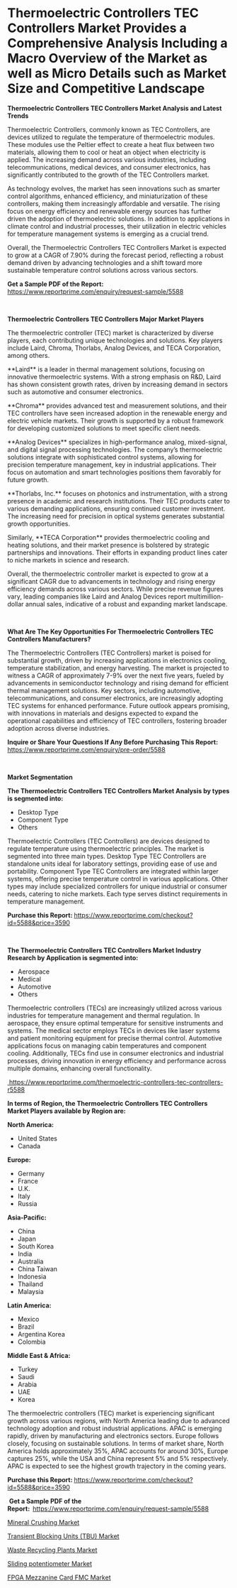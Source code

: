 <p><h1>Thermoelectric Controllers TEC Controllers Market Provides a Comprehensive Analysis Including a Macro Overview of the Market as well as Micro Details such as Market Size and Competitive Landscape</h1></p><p><strong>Thermoelectric Controllers TEC Controllers Market Analysis and Latest Trends</strong></p>
<p><p>Thermoelectric Controllers, commonly known as TEC Controllers, are devices utilized to regulate the temperature of thermoelectric modules. These modules use the Peltier effect to create a heat flux between two materials, allowing them to cool or heat an object when electricity is applied. The increasing demand across various industries, including telecommunications, medical devices, and consumer electronics, has significantly contributed to the growth of the TEC Controllers market.</p><p>As technology evolves, the market has seen innovations such as smarter control algorithms, enhanced efficiency, and miniaturization of these controllers, making them increasingly affordable and versatile. The rising focus on energy efficiency and renewable energy sources has further driven the adoption of thermoelectric solutions. In addition to applications in climate control and industrial processes, their utilization in electric vehicles for temperature management systems is emerging as a crucial trend.</p><p>Overall, the Thermoelectric Controllers TEC Controllers Market is expected to grow at a CAGR of 7.90% during the forecast period, reflecting a robust demand driven by advancing technologies and a shift toward more sustainable temperature control solutions across various sectors.</p></p>
<p><strong>Get a Sample PDF of the Report:&nbsp;</strong> <a href="https://www.reportprime.com/enquiry/request-sample/5588">https://www.reportprime.com/enquiry/request-sample/5588</a></p>
<p>&nbsp;</p>
<p><strong>Thermoelectric Controllers TEC Controllers Major Market Players</strong></p>
<p><p>The thermoelectric controller (TEC) market is characterized by diverse players, each contributing unique technologies and solutions. Key players include Laird, Chroma, Thorlabs, Analog Devices, and TECA Corporation, among others.</p><p>**Laird** is a leader in thermal management solutions, focusing on innovative thermoelectric systems. With a strong emphasis on R&D, Laird has shown consistent growth rates, driven by increasing demand in sectors such as automotive and consumer electronics.</p><p>**Chroma** provides advanced test and measurement solutions, and their TEC controllers have seen increased adoption in the renewable energy and electric vehicle markets. Their growth is supported by a robust framework for developing customized solutions to meet specific client needs.</p><p>**Analog Devices** specializes in high-performance analog, mixed-signal, and digital signal processing technologies. The company’s thermoelectric solutions integrate with sophisticated control systems, allowing for precision temperature management, key in industrial applications. Their focus on automation and smart technologies positions them favorably for future growth.</p><p>**Thorlabs, Inc.** focuses on photonics and instrumentation, with a strong presence in academic and research institutions. Their TEC products cater to various demanding applications, ensuring continued customer investment. The increasing need for precision in optical systems generates substantial growth opportunities.</p><p>Similarly, **TECA Corporation** provides thermoelectric cooling and heating solutions, and their market presence is bolstered by strategic partnerships and innovations. Their efforts in expanding product lines cater to niche markets in science and research.</p><p>Overall, the thermoelectric controller market is expected to grow at a significant CAGR due to advancements in technology and rising energy efficiency demands across various sectors. While precise revenue figures vary, leading companies like Laird and Analog Devices report multimillion-dollar annual sales, indicative of a robust and expanding market landscape.</p></p>
<p>&nbsp;</p>
<p><strong>What Are The Key Opportunities For Thermoelectric Controllers TEC Controllers Manufacturers?</strong></p>
<p><p>The Thermoelectric Controllers (TEC Controllers) market is poised for substantial growth, driven by increasing applications in electronics cooling, temperature stabilization, and energy harvesting. The market is projected to witness a CAGR of approximately 7-9% over the next five years, fueled by advancements in semiconductor technology and rising demand for efficient thermal management solutions. Key sectors, including automotive, telecommunications, and consumer electronics, are increasingly adopting TEC systems for enhanced performance. Future outlook appears promising, with innovations in materials and designs expected to expand the operational capabilities and efficiency of TEC controllers, fostering broader adoption across diverse industries.</p></p>
<p><strong>Inquire or Share Your Questions If Any Before Purchasing This Report:</strong> <a href="https://www.reportprime.com/enquiry/pre-order/5588">https://www.reportprime.com/enquiry/pre-order/5588</a></p>
<p>&nbsp;</p>
<p><strong>Market Segmentation</strong></p>
<p><strong>The Thermoelectric Controllers TEC Controllers Market Analysis by types is segmented into:</strong></p>
<p><ul><li>Desktop Type</li><li>Component Type</li><li>Others</li></ul></p>
<p><p>Thermoelectric Controllers (TEC Controllers) are devices designed to regulate temperature using thermoelectric principles. The market is segmented into three main types. Desktop Type TEC Controllers are standalone units ideal for laboratory settings, providing ease of use and portability. Component Type TEC Controllers are integrated within larger systems, offering precise temperature control in various applications. Other types may include specialized controllers for unique industrial or consumer needs, catering to niche markets. Each type serves distinct requirements in temperature management.</p></p>
<p><strong>Purchase this Report:&nbsp;</strong><a href="https://www.reportprime.com/checkout?id=5588&price=3590">https://www.reportprime.com/checkout?id=5588&price=3590</a></p>
<p>&nbsp;</p>
<p><strong>The Thermoelectric Controllers TEC Controllers Market Industry Research by Application is segmented into:</strong></p>
<p><ul><li>Aerospace</li><li>Medical</li><li>Automotive</li><li>Others</li></ul></p>
<p><p>Thermoelectric controllers (TECs) are increasingly utilized across various industries for temperature management and thermal regulation. In aerospace, they ensure optimal temperature for sensitive instruments and systems. The medical sector employs TECs in devices like laser systems and patient monitoring equipment for precise thermal control. Automotive applications focus on managing cabin temperatures and component cooling. Additionally, TECs find use in consumer electronics and industrial processes, driving innovation in energy efficiency and performance across multiple domains, enhancing overall functionality.</p></p>
<p><a href="https://www.reportprime.com/thermoelectric-controllers-tec-controllers-r5588">&nbsp;https://www.reportprime.com/thermoelectric-controllers-tec-controllers-r5588</a></p>
<p><strong>In terms of Region, the Thermoelectric Controllers TEC Controllers Market Players available by Region are:</strong></p>
<p>
    <p> <strong> North America: </strong>
        <ul>
            <li>United States</li>
            <li>Canada</li>
        </ul>
        </p> 
    <p> <strong> Europe: </strong>
        <ul>
            <li>Germany</li>
            <li>France</li>
            <li>U.K.</li>
            <li>Italy</li>
            <li>Russia</li>
        </ul>
        </p> 
    <p> <strong> Asia-Pacific: </strong>
        <ul>
            <li>China</li>
            <li>Japan</li>
            <li>South Korea</li>
            <li>India</li>
            <li>Australia</li>
            <li>China Taiwan</li>
            <li>Indonesia</li>
            <li>Thailand</li>
            <li>Malaysia</li>
        </ul>
        </p> 
    <p> <strong> Latin America: </strong>
        <ul>
            <li>Mexico</li>
            <li>Brazil</li>
            <li>Argentina Korea</li>
            <li>Colombia</li>
        </ul>
        </p> 
    <p> <strong> Middle East & Africa: </strong>
        <ul>
            <li>Turkey</li>
            <li>Saudi</li>
            <li>Arabia</li>
            <li>UAE</li>
            <li>Korea</li>
        </ul>
    </p>
    </p>
<p><p>The thermoelectric controllers (TEC) market is experiencing significant growth across various regions, with North America leading due to advanced technology adoption and robust industrial applications. APAC is emerging rapidly, driven by manufacturing and electronics sectors. Europe follows closely, focusing on sustainable solutions. In terms of market share, North America holds approximately 35%, APAC accounts for around 30%, Europe captures 25%, while the USA and China represent 5% and 5% respectively. APAC is expected to see the highest growth trajectory in the coming years.</p></p>
<p><strong>Purchase this Report: </strong><a href="https://www.reportprime.com/checkout?id=5588&price=3590">https://www.reportprime.com/checkout?id=5588&price=3590</a></p>
<p>&nbsp;<strong>Get a Sample PDF of the Report:&nbsp;&nbsp;</strong><a href="https://www.reportprime.com/enquiry/request-sample/5588">https://www.reportprime.com/enquiry/request-sample/5588</a></p>
<p><strong></strong></p>
<p><p><a href="https://www.linkedin.com/pulse/mineral-crushing-market-size-growth-industry-analysis-segmentation-8dzpc?trackingId=vlV3PWgKQMioAygetmF9hA%3D%3D">Mineral Crushing Market</a></p><p><a href="https://issuu.com/reportprime-2/docs/transient-blocking-units-tbu-market_a9b760b4fddceb">Transient Blocking Units (TBU) Market</a></p><p><a href="https://www.linkedin.com/pulse/waste-recycling-plants-market-segmentation-geographical-regions-gsrwc?trackingId=8u%2Bqix6eSqizzd3mk9MoqA%3D%3D">Waste Recycling Plants Market</a></p><p><a href="https://issuu.com/reportprime-2/docs/sliding-potentiometer-market-size-2_566f79a4478adf">Sliding potentiometer Market</a></p><p><a href="https://github.com/irfadac/Market-Research-Report-List-4/blob/main/fpga-mezzanine-card-fmc-market.md">FPGA Mezzanine Card FMC Market</a></p></p>